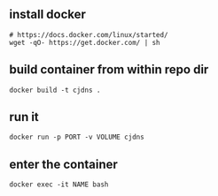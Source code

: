 ## install docker
```
# https://docs.docker.com/linux/started/
wget -qO- https://get.docker.com/ | sh
```

## build container from within repo dir
```
docker build -t cjdns .
```

## run it
```
docker run -p PORT -v VOLUME cjdns
```

## enter the container
```
docker exec -it NAME bash
```
